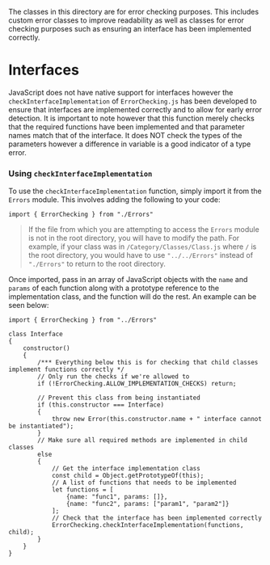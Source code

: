 The classes in this directory are for error checking purposes. This includes custom error classes to improve readability
as well as classes for error checking purposes such as ensuring an interface has been implemented correctly.

# Interfaces
JavaScript does not have native support for interfaces however the `checkInterfaceImplementation` of `ErrorChecking.js` 
has been developed to ensure that interfaces are implemented correctly and to allow for early error detection. It is
important to note however that this function merely checks that the required functions have been implemented and that
parameter names match that of the interface. It does NOT check the types of the parameters however a difference in
variable is a good indicator of a type error.

### Using `checkInterfaceImplementation`
To use the `checkInterfaceImplementation` function, simply import it from the `Errors` module. This involves adding the
following to your code:
```
import { ErrorChecking } from "./Errors"
```
> If the file from which you are attempting to access the `Errors` module is not in the root directory, you will
> have to modify the path. For example, if your class was in `/Category/Classes/Class.js` where `/` is the root
> directory, you would have to use `"../../Errors"` instead of `"./Errors"` to return to the root directory.

Once imported, pass in an array of JavaScript objects with the `name` and `params` of each function along with a
prototype reference to the implementation class, and the function will do the rest. An example can be seen below:
```
import { ErrorChecking } from "../Errors"

class Interface
{
    constructor()
    {
        /*** Everything below this is for checking that child classes implement functions correctly */
        // Only run the checks if we're allowed to
        if (!ErrorChecking.ALLOW_IMPLEMENTATION_CHECKS) return;
        
        // Prevent this class from being instantiated
        if (this.constructor === Interface)
        {
            throw new Error(this.constructor.name + " interface cannot be instantiated");
        }
        // Make sure all required methods are implemented in child classes
        else
        {
            // Get the interface implementation class
            const child = Object.getPrototypeOf(this);
            // A list of functions that needs to be implemented
            let functions = [
                {name: "func1", params: []},
                {name: "func2", params: ["param1", "param2"]}
            ];
            // Check that the interface has been implemented correctly
            ErrorChecking.checkInterfaceImplementation(functions, child);
        }
    }
}
```
